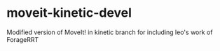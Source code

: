 # moveit-kinetic-devel
Modified version of MoveIt! in kinetic branch for including leo's work of ForageRRT
